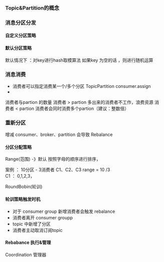 ### Topic&Partition的概念



### 消息分区分发

#### 自定义分区策略 

#### 默认分区策略 
默认情况下 ：对key进行hash取模算法 如果key 为空的话 ，则进行随机运算 

### 消息消费

- 消费者可以指定消费某一个/多个分区  TopicPartition  consumer.assign
- 



消费者与partion 的数量 
消费者 > partion 多出来的消费者不工作，浪费资源
消费者 < partion 消费者会同时消费多个partion（建议：整数倍）



### 重新分区
增减 consumer、broker、partition 会导致 Rebalance

#### 分区分配策略 
Range(范围) -》默认 
    按照字母的顺序进行排序，

案例 ：
    10分区 - 3消费者 
    C1、C2、C3
    range = 10 /3  
    C1 ： 0,1,2,3，


RoundBobin(轮训) 


#### 轮训策略触发时机 
- 对于 consumer group 新增消费者会触发 rebalance 
- 消费者离开 consumer groupp 
- topic 中新增了分区 
- 消费者主动取消订阅topic

#### Rebabance 执行&管理 
Coordination  管理器 


